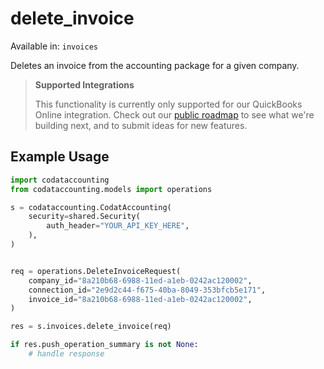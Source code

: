 # delete_invoice
Available in: `invoices`

Deletes an invoice from the accounting package for a given company.

> **Supported Integrations**
> 
> This functionality is currently only supported for our QuickBooks Online integration. Check out our [public roadmap](https://portal.productboard.com/codat/7-public-product-roadmap/tabs/46-accounting-api) to see what we're building next, and to submit ideas for new features.

## Example Usage
```python
import codataccounting
from codataccounting.models import operations

s = codataccounting.CodatAccounting(
    security=shared.Security(
        auth_header="YOUR_API_KEY_HERE",
    ),
)


req = operations.DeleteInvoiceRequest(
    company_id="8a210b68-6988-11ed-a1eb-0242ac120002",
    connection_id="2e9d2c44-f675-40ba-8049-353bfcb5e171",
    invoice_id="8a210b68-6988-11ed-a1eb-0242ac120002",
)

res = s.invoices.delete_invoice(req)

if res.push_operation_summary is not None:
    # handle response
```
